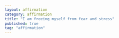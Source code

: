 ```yaml
---
layout: affirmation  
category: affirmation  
title: "I am freeing myself from fear and stress"  
published: true
tag: "affirmation"
---
```

